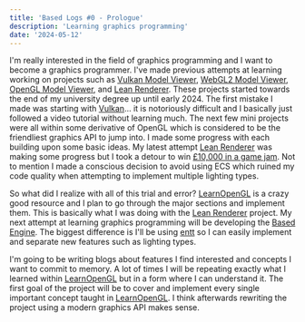 ```yaml
---
title: 'Based Logs #0 - Prologue'
description: 'Learning graphics programming'
date: '2024-05-12'
---
```


I'm really interested in the field of graphics programming and I want to become a graphics programmer. I've made previous attempts at learning working on projects such as [Vulkan Model Viewer](https://github.com/matekdev/vulkan-model-viewer), [WebGL2 Model Viewer](https://github.com/matekdev/WebGL2-Model-Viewer), [OpenGL Model Viewer](https://github.com/matekdev/opengl-model-viewer), and [Lean Renderer](https://github.com/matekdev/lean-renderer). These projects started towards the end of my university degree up until early 2024. The first mistake I made was starting with [Vulkan](https://www.vulkan.org/)... it is notoriously difficult and I basically just followed a video tutorial without learning much. The next few mini projects were all within some derivative of OpenGL which is considered to be the friendliest graphics API to jump into. I made some progress with each building upon some basic ideas. My latest attempt [Lean Renderer](https://github.com/matekdev/lean-renderer) was making some progress but I took a detour to win [£10,000 in a game jam](https://matek.dev/blog/facepunch-gamejam/). Not to mention I made a conscious decision to avoid using ECS which ruined my code quality when attempting to implement multiple lighting types.

So what did I realize with all of this trial and error? [LearnOpenGL](https://learnopengl.com/) is a crazy good resource and I plan to go through the major sections and implement them. This is basically what I was doing with the [Lean Renderer](https://github.com/matekdev/lean-renderer) project. My next attempt at learning graphics programming will be developing the [Based Engine](https://github.com/matekdev/based-engine). The biggest difference is I'll be using [entt](https://github.com/skypjack/entt) so I can easily implement and separate new features such as lighting types.

I'm going to be writing blogs about features I find interested and concepts I want to commit to memory. A lot of times I will be repeating exactly what I learned within [LearnOpenGL](https://learnopengl.com/) but in a form where I can understand it. The first goal of the project will be to cover and implement every single important concept taught in [LearnOpenGL](https://learnopengl.com/). I think afterwards rewriting the project using a modern graphics API makes sense.

<Spotify src="track/7EcMhx3yUDkDm1E8mYdKKW?si=a88b64bd47aa4dd4" />
